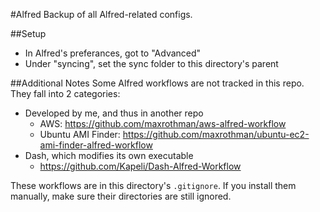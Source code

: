 #Alfred
Backup of all Alfred-related configs.

##Setup
* In Alfred's preferances, got to "Advanced"
* Under "syncing", set the sync folder to this directory's parent

##Additional Notes
Some Alfred workflows are not tracked in this repo. They fall into 2 categories:

* Developed by me, and thus in another repo
  * AWS: https://github.com/maxrothman/aws-alfred-workflow
  * Ubuntu AMI Finder: https://github.com/maxrothman/ubuntu-ec2-ami-finder-alfred-workflow
* Dash, which modifies its own executable
  * https://github.com/Kapeli/Dash-Alfred-Workflow

These workflows are in this directory's `.gitignore`. If you install them manually, make sure their directories are still ignored.
